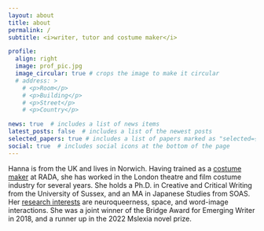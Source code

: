 ```yaml
---
layout: about
title: about
permalink: /
subtitle: <i>writer, tutor and costume maker</i>

profile:
  align: right
  image: prof_pic.jpg
  image_circular: true # crops the image to make it circular
  # address: >
    # <p>Room</p>
    # <p>Building</p>
    # <p>Street</p>
    # <p>Country</p>

news: true  # includes a list of news items
latest_posts: false  # includes a list of the newest posts
selected_papers: true # includes a list of papers marked as "selected={true}"
social: true  # includes social icons at the bottom of the page
---
```


Hanna is from the UK and lives in Norwich. Having trained as a [costume maker](/costume) at RADA, she has worked in the London theatre and film costume industry for several years. She holds a Ph.D. in Creative and Critical Writing from the University of Sussex, and an MA in Japanese Studies from SOAS. Her [research interests](/publications) are neuroqueerness, space, and word-image interactions. She was a joint winner of the Bridge Award for Emerging Writer in 2018, and a runner up in the 2022 Mslexia novel prize.